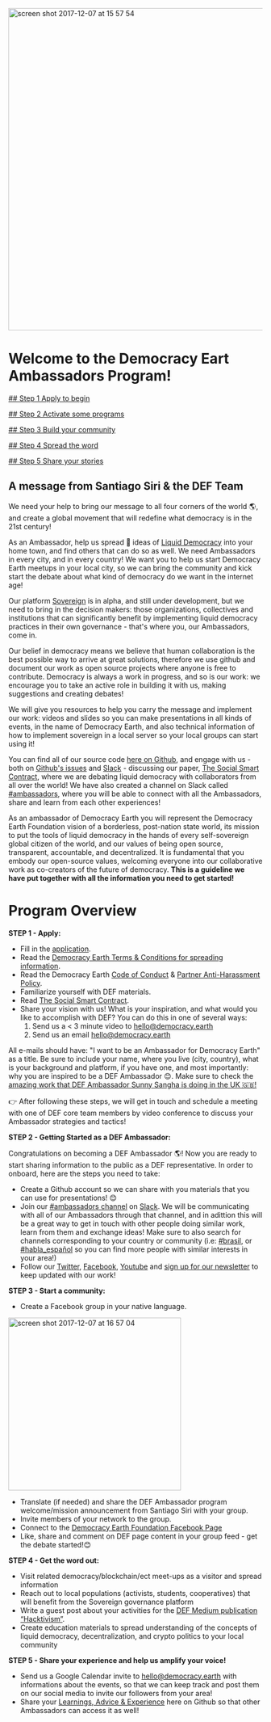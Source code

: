 [<img width="638" alt="screen shot 2017-12-07 at 15 57 54" src="https://user-images.githubusercontent.com/18194034/33744731-93926be2-db67-11e7-8124-a6c52a5e5f8f.png">
](https://www.youtube.com/watch?v=m_ATcV7s8Ys)

# Welcome to the Democracy Eart Ambassadors Program!

[## Step 1 Apply to begin](#Step-1)

[## Step 2 Activate some programs](Step-2)

[## Step 3 Build your community](Step-3)

[## Step 4 Spread the word](Step-4)

[## Step 5 Share your stories](Step-5)

## A message from Santiago Siri & the DEF Team

We need your help to bring our message to all four corners of the world 🌎, and create a global movement that will redefine what democracy is in the 21st century! 

As an Ambassador, help us spread 📣 ideas of [Liquid Democracy](https://words.democracy.earth/frozen-in-the-past-no-more-the-promise-of-liquid-democracy-e2a067be18bc) into your home town, and find others that can do so as well. We need Ambassadors in every city, and in every country! We want you to help us start Democracy Earth meetups in your local city, so we can bring the community and kick start the debate about what kind of democracy do we want in the internet age! 

Our platform [Sovereign](https://vote.democracy.earth/) is in alpha, and still under development, but we need to bring in the decision makers: those organizations, collectives and institutions that can significantly benefit by implementing liquid democracy practices in their own governance - that's where you, our Ambassadors, come in. 

Our belief in democracy means we believe that human collaboration is the best possible way to arrive at great solutions, therefore we use github and document our work as open source projects where anyone is free to contribute. Democracy is always a work in progress, and so is our work: we encourage you to take an active role in building it with us, making suggestions and creating debates! 

We will give you resources to help you carry the message and implement our work: videos and slides so you can make presentations in all kinds of events, in the name of Democracy Earth, and also technical information of how to implement sovereign in a local server so your local groups can start using it! 

You can find all of our source code [here on Github](https://github.com/DemocracyEarth/sovereign), and engage with us - both on [Github's issues](https://github.com/DemocracyEarth/paper/issues) and [Slack](http://chat.democracy.earth/) - discussing our paper, [The Social Smart Contract](https://github.com/DemocracyEarth/paper), where we are debating liquid democracy with collaborators from all over the world! We have also created a channel on Slack called [#ambassadors](https://democracyearth.slack.com/messages/ambassadors/), where you will be able to connect with all the Ambassadors, share and learn from each other experiences!

As an ambassador of Democracy Earth you will represent the Democracy Earth Foundation vision of a borderless, post-nation state world, its mission to put the tools of liquid democracy in the hands of every self-sovereign global citizen of the world, and our values of being open source, transparent, accountable, and decentralized. It is fundamental that you embody our open-source values, welcoming everyone into our collaborative work as co-creators of the future of democracy. **This is a guideline we have put together with all the information you need to get started!**


# Program Overview

<a name="Step-1"></a>
**STEP 1 - Apply:**

* Fill in the [application](https://docs.google.com/forms/d/e/1FAIpQLSfwFO4SupMFoG2z3fHlrMFZpg9pm5f-EUblcIIgVs1CY6M5jg/viewform). 
* Read the [Democracy Earth Terms & Conditions for spreading information](https://github.com/DemocracyEarth/ambassadors/blob/master/Terms-and-Conditions.md).
* Read the Democracy Earth [Code of Conduct](https://github.com/DemocracyEarth/ambassadors/blob/master/Code-of-Conduct.md) & [Partner Anti-Harassment Policy](https://github.com/DemocracyEarth/ambassadors/blob/master/Partner-Anti-Harassment-Policy.md). 
* Familiarize yourself with DEF materials.
* Read [The Social Smart Contract](https://github.com/DemocracyEarth/paper/blob/master/README.mediawiki).
* Share your vision with us! What is your inspiration, and what would you like to accomplish with DEF? You can do this in one of several ways: 
     1. Send us a < 3 minute video to hello@democracy.earth 
     2. Send us an email hello@democracy.earth 

All e-mails should have: "I want to be an Ambassador for Democracy Earth" as a title. Be sure to include your name, where you live (city, country), what is your background and platform, if you have one, and most importantly: why you are inspired to be a DEF Ambassador 😊. Make sure to check the [amazing work that DEF Ambassador Sunny Sangha is doing in the UK 🇬🇧!](https://www.youtube.com/watch?v=tsz7MjMJ5J8)

👉 After following these steps, we will get in touch and schedule a meeting with one of DEF core team members by video conference to discuss your Ambassador strategies and tactics!

<a name="Step-2"></a>
**STEP 2 - Getting Started as a DEF Ambassador:**

Congratulations on becoming a DEF Ambassador 🌎! Now you are ready to start sharing information to the public as a DEF representative. In order to onboard, here are the steps you need to take:

* Create a Github account so we can share with you materials that you can use for presentations! 😊 
* Join our [#ambassadors channel](https://democracyearth.slack.com/messages/ambassadors/) on [Slack](http://chat.democracy.earth/). We will be communicating with all of our Ambassadors through that channel, and in adittion this will be a great way to get in touch with other people doing similar work, learn from them and exchange ideas! Make sure to also search for channels corresponding to your country or community (i.e: [#brasil](https://democracyearth.slack.com/messages/brasil/), or [#habla_español](https://democracyearth.slack.com/messages/habla_espanol/) so you can find more people with similar interests in your area!)
* Follow our [Twitter](https://twitter.com/democracyearth), [Facebook](https://www.facebook.com/DemocracyEarth/), [Youtube](https://www.youtube.com/channel/UCbnrw21wKi1T-h26FLUN2ag) and [sign up for our newsletter](https://www.democracy.earth/) to keep updated with our work! 

<a name="Step-3"></a>
**STEP 3 - Start a community:** 

* Create a Facebook group in your native language.

<img width="342" alt="screen shot 2017-12-07 at 16 57 04" src="https://user-images.githubusercontent.com/18194034/33746100-c2d57ac2-db6f-11e7-9af9-3b0654917972.png">

* Translate (if needed) and share the DEF Ambassador program welcome/mission announcement from Santiago Siri with your group.
* Invite members of your network to the group.
* Connect to the [Democracy Earth Foundation Facebook Page](https://www.facebook.com/DemocracyEarth/)
* Like, share and comment on DEF page content in your group feed - get the debate started!😊 

<a name="Step-4"></a>
**STEP 4 - Get the word out:**

* Visit related democracy/blockchain/ect meet-ups as a visitor and spread information
* Reach out to local populations (activists, students, cooperatives) that will benefit from the Sovereign governance platform
* Write a guest post about your activities for the [DEF Medium publication “Hacktivism”](https://words.democracy.earth/).
* Create education materials to spread understanding of the concepts of liquid democracy, decentralization, and crypto politics to your local community

<a name="Step-5"></a>
**STEP 5 - Share your experience and help us amplify your voice!**

* Send us a Google Calendar invite to hello@democracy.earth with informations about the events, so that we can keep track and post them on our social media to invite our followers from your area!
* Share your [Learnings, Advice & Experience](https://github.com/DemocracyEarth/ambassadors/blob/master/Learning_advice_%26_experiences) here on Github so that other Ambassadors can access it as well!





